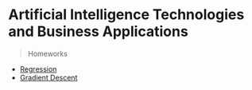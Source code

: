 # Artificial Intelligence Technologies and Business Applications

> Homeworks

* [Regression](Regression)
* [Gradient Descent](Gradiant%20Descent)
